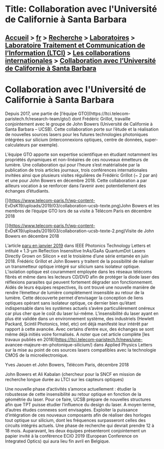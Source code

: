 # Title: Collaboration avec l'Université de Californie à Santa Barbara

## [Accueil](https://www.telecom-paris.fr "https://www.telecom-paris.fr") > [fr](https://www.telecom-paris.fr/fr "fr") > [Recherche](https://www.telecom-paris.fr/fr/recherche "Recherche") > [Laboratoires](https://www.telecom-paris.fr/fr/recherche/labos "Laboratoires") > [Laboratoire Traitement et Communication de l’Information (LTCI)](https://www.telecom-paris.fr/fr/recherche/labos/traitement-information-ltci "Laboratoire Traitement et Communication de l’Information \(LTCI\)") > [Les collaborations internationales](https://www.telecom-paris.fr/fr/recherche/labos/traitement-information-ltci/collaborations-internationales "Les collaborations internationales") > [Collaboration avec l’Université de Californie à Santa Barbara](https://www.telecom-paris.fr/fr/recherche/labos/traitement-information-ltci/collaborations-internationales/univ-california-santa-barbara)

[](https://www.telecom-paris.fr/fr/accueil)

# Collaboration avec l'Université de Californie à Santa Barbara

Depuis 2017, une partie de [l’équipe GTO](https://ltci.telecom-
paristech.fr/research-team/gto/) dont Frédéric Grillot, travaille
conjointement avec le groupe de John Bowers (Université de Californie à Santa
Barbara – UCSB). Cette collaboration porte sur l’étude et la réalisation de
nouvelles sources lasers pour les futures technologies photoniques intégrées
sur silicium (interconnexions optiques, centre de données, super-calculateurs
par exemple).

L’équipe GTO apporte son expertise scientifique en étudiant notamment les
propriétés dynamiques et non-linéaires de ces nouveaux émetteurs de lumière.
Une collaboration qui pour l’heure s’est matérialisée par la publication de
trois articles journaux, trois conférences internationales invitées ainsi que
plusieurs visites régulières de Frédéric Grillot (~ 2 par an) et une pour John
Bowers en décembre 2018. Cette collaboration a par ailleurs vocation à se
renforcer dans l’avenir avec potentiellement des échanges d’étudiants.

[](https://www.telecom-paris.fr/wp-content-
EvDsK19/uploads/2019/03/collaboration-ucsb-texte.png)John Bowers et les
membres de l’équipe GTO lors de sa visite à Télécom Paris en décembre 2018

[](https://www.telecom-paris.fr/wp-content-
EvDsK19/uploads/2019/03/collaboration-ucsb-texte-2.png)Visite de John Bowers
en décembre 2018

L’article [paru en janvier 2019](https://ieeexplore.ieee.org/document/8626440)
dans IEEE Photonics Technology Letters et intitulé « 1.3-μm Reflection
Insensitive InAs/GaAs QuantumDot Lasers Directly Grown on Silicon » est le
troisième d’une série entamée en juin 2018. Frédéric Grillot et John Bowers y
traitent de la possibilité de réaliser un transmetteur optique intégré sur
silicium sans isolateur optique. L’isolation optique est couramment employée
dans les réseaux télécoms fibrés et même dans les lecteurs CD/DVD afin de
protéger la diode laser des réflexions parasites qui peuvent fortement
dégrader son fonctionnement. Aidés de leurs équipes respectives, ils ont
trouvé une nouvelle manière de rendre l’émetteur de lumière complètement
insensible au retour de la lumière. Cette découverte permet d’envisager la
conception de liens optiques opérant sans isolateur optique, ce dernier bien
qu’étant indispensable dans les systèmes actuels s’avère particulièrement
onéreux car plus cher que le coût du laser lui-même. L’insensibilité du laser
ayant en plus été validée dans un environnement système, des industriels
(Hewlett Packard, Scintil Photonics, Intel, etc) ont déjà manifesté leur
intérêt par rapport à cette avancée. Avec certains d’entre eux, des échanges
se sont même déjà initiés voire formalisés. A noter que cet article complète
[les travaux publiés en 2018](https://ltci.telecom-paristech.fr/news/une-
avancee-majeure-en-photonique-silicium/) dans Applied Physics Letters sur la
mise au point de ces sources lasers compatibles avec la technologie CMOS de la
microélectronique.

Yves Jaouen et John Bowers, Télécom Paris, décembre 2018

John Bowers et Ali Kabalan (chercheur pour la SNCF en mission de recherche
longue durée au LTCI sur les capteurs optiques)

Une nouvelle phase d’activités s’amorce actuellement : étudier la robustesse
de cette insensibilité au retour optique en fonction de la géométrie du laser.
Pour ce faire, UCSB prépare de nouvelles structures afin que TPT puisse
étudier l’influence du design du laser. A moyen terme, d’autres études
connexes sont envisagées. Exploiter la puissance d’intégration de ces nouveaux
composants afin de réaliser des horloges tout optique sur silicium, dont les
fréquences surpasseront celles des circuits intégrés actuels. Une phase de
recherche qui devrait prendre 12 à 18 mois. Auparavant, les deux équipes
présenteront conjointement un papier invité à la conférence ECIO 2019
(European Conference on Integrated Optics) qui aura lieu fin avril en
Belgique.

